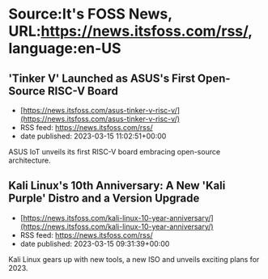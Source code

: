 # Source:It's FOSS News, URL:https://news.itsfoss.com/rss/, language:en-US

## 'Tinker V' Launched as ASUS's First Open-Source RISC-V Board
 - [https://news.itsfoss.com/asus-tinker-v-risc-v/](https://news.itsfoss.com/asus-tinker-v-risc-v/)
 - RSS feed: https://news.itsfoss.com/rss/
 - date published: 2023-03-15 11:02:51+00:00

ASUS IoT unveils its first RISC-V board embracing open-source architecture.

## Kali Linux's 10th Anniversary: A New 'Kali Purple' Distro and a Version Upgrade
 - [https://news.itsfoss.com/kali-linux-10-year-anniversary/](https://news.itsfoss.com/kali-linux-10-year-anniversary/)
 - RSS feed: https://news.itsfoss.com/rss/
 - date published: 2023-03-15 09:31:39+00:00

Kali Linux gears up with new tools, a new ISO and unveils exciting plans for 2023.

